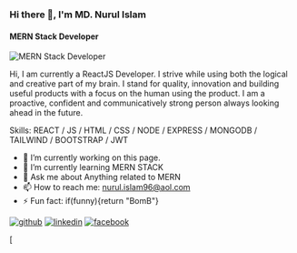 ### Hi there 👋, I'm MD. Nurul Islam
#### MERN Stack Developer
![MERN Stack Developer](https://i.ibb.co/GPcGTn4/Black-Minimal-Business-Personal-Profile-Linkedin-Banner.jpg)

Hi, I am currently a ReactJS Developer. I strive while using both the logical and creative part of my brain. I stand for quality, innovation and building useful products with a focus on the human  using the product. I am a proactive, confident and communicatively strong person always looking ahead in the future.

Skills: REACT / JS / HTML / CSS / NODE / EXPRESS / MONGODB / TAILWIND / BOOTSTRAP / JWT

- 🔭 I’m currently working on this page. 
- 🌱 I’m currently learning MERN STACK 
- 💬 Ask me about Anything related to MERN 
- 📫 How to reach me: nurul.islam96@aol.com 
- ⚡ Fun fact: if(funny){return "BomB"} 


[<img src='https://img.shields.io/badge/GitHub-100000?style=for-the-badge&logo=github&logoColor=white' alt='github' height='40'>](https://github.com/NurulIslam96)  [<img src='https://img.shields.io/badge/LinkedIn-0077B5?style=for-the-badge&logo=linkedin&logoColor=white' alt='linkedin' height='40'>](https://www.linkedin.com/in/md-nurul-islam-29452a257//)  [<img src='https://img.shields.io/badge/Facebook-1877F2?style=for-the-badge&logo=facebook&logoColor=white' alt='facebook' height='40'>](https://www.facebook.com/nurul.islam.3273/)

[<svg fill="none" viewBox="0 0 800 400" width="800" height="400" xmlns="http://www.w3.org/2000/svg">
  <foreignObject width="100%" height="100%"><div xmlns="http://www.w3.org/1999/xhtml"><style>@import url("https://fonts.googleapis.com/css2?family=Raleway:wght@400;700&display=swap");* {
        margin: 0;
        padding: 0;
        box-sizing: border-box;
      }body {
        display: flex;
        justify-content: center;
        align-items: center;
        height: 100vh;
        background: #050801;
        font-family: "Raleway", sans-serif;
        font-weight: bold;
      }

      a {
        position: relative;
        display: inline-block;
        padding: 25px 30px;
        margin: 40px 0;
        color: #03e9f4;
        text-decoration: none;
        text-transform: uppercase;
        transition: 0.5s;
        letter-spacing: 4px;
        overflow: hidden;
        margin-right: 50px;
      }

      a:hover {
        background: #03e9f4;
        color: #050801;
        box-shadow: 0 0 5px #03e9f4, 0 0 25px #03e9f4, 0 0 50px #03e9f4,
          0 0 200px #03e9f4;
        -webkit-box-reflect: below 1px linear-gradient(transparent, #0005);
      }

      a:nth-child(1) {
        filter: hue-rotate(270deg);
      }

      a:nth-child(2) {
        filter: hue-rotate(110deg);
      }

      a span {
        position: absolute;
        display: block;
      }

      a span:nth-child(1) {
        top: 0;
        left: 0;
        width: 100%;
        height: 2px;
        background: linear-gradient(90deg, transparent, #03e9f4);
        animation: animate1 1s linear infinite;
      }

      @keyframes animate1 {
        0% {
          left: -100%;
        }

        50%,
        100% {
          left: 100%;
        }
      }

      a span:nth-child(2) {
        top: -100%;
        right: 0;
        width: 2px;
        height: 100%;
        background: linear-gradient(180deg, transparent, #03e9f4);
        animation: animate2 1s linear infinite;
        animation-delay: 0.25s;
      }

      @keyframes animate2 {
        0% {
          top: -100%;
        }

        50%,
        100% {
          top: 100%;
        }
      }

      a span:nth-child(3) {
        bottom: 0;
        right: 0;
        width: 100%;
        height: 2px;
        background: linear-gradient(270deg, transparent, #03e9f4);
        animation: animate3 1s linear infinite;
        animation-delay: 0.5s;
      }

      @keyframes animate3 {
        0% {
          right: -100%;
        }

        50%,
        100% {
          right: 100%;
        }
      }

      a span:nth-child(4) {
        bottom: -100%;
        left: 0;
        width: 2px;
        height: 100%;
        background: linear-gradient(360deg, transparent, #03e9f4);
        animation: animate4 1s linear infinite;
        animation-delay: 0.75s;
      }

      @keyframes animate4 {
        0% {
          bottom: -100%;
        }

        50%,
        100% {
          bottom: 100%;
        }
      }
    </style>
      <a href="#">
    <span></span>
    <span></span>
    <span></span>
    <span></span>
    Green Neon
</a>
<a href="#">
    <span></span>
    <span></span>
    <span></span>
    <span></span>
    Pink Neon
</a>
<a href="#">
    <span></span>
    <span></span>
    <span></span>
    <span></span>
    Blue Neon
</a>
    </div>
  </foreignObject>
</svg>

 <div align="left">
<a href="https://app.daily.dev/mir"><img align="right" src="https://github.com/NurulIslam96/NurulIslam96/blob/main/card_dev.svg" width="200" alt="Mir Hussain's Dev Card"/></a>
</div>

<br />

<h2><img src = "https://media.giphy.com/media/fFK4HZ7wGAYffM9Dix/giphy.gif" width='50'/>&nbsp;Technologies that I know</h2>

<br>
<p align="center">
<img src="https://img.shields.io/badge/HTML5-E34F26?style=for-the-badge&logo=html5&logoColor=white" height="25"/> <img src="https://img.shields.io/badge/CSS3-1572B6?style=for-the-badge&logo=css3&logoColor=white" height="25"/> <img src="https://img.shields.io/badge/javascript-F7DF1E.svg?&style=for-the-badge&logo=javascript&logoColor=white" height="25"/> <img src="https://img.shields.io/badge/React-20232A?style=for-the-badge&logo=react&logoColor=61DAFB" height="25"/> <img src="https://img.shields.io/badge/React_Router-CA4245?style=for-the-badge&logo=react-router&logoColor=white" height="25"/> <img src="https://img.shields.io/badge/Bootstrap-563D7C?style=for-the-badge&logo=bootstrap&logoColor=white" height="25"/> <img src="https://img.shields.io/badge/Tailwind_CSS-38B2AC?style=for-the-badge&logo=tailwind-css&logoColor=white" height="25"/> <img src="https://img.shields.io/badge/Netlify-00C7B7?style=for-the-badge&logo=netlify&logoColor=white" height="25"/> <img src="https://img.shields.io/badge/firebase-FFCA28.svg?&style=for-the-badge&logo=firebase&logoColor=white" height="25"/> <img src="https://img.shields.io/badge/Node.js-43853D?style=for-the-badge&logo=node.js&logoColor=white" height="25"/> <img src="https://img.shields.io/badge/MongoDB-4EA94B?style=for-the-badge&logo=mongodb&logoColor=white" height="25"/> <img src="https://img.shields.io/badge/JWT-000000?style=for-the-badge&logo=JSON%20web%20tokens&logoColor=white" height="25"/> <img src="https://img.shields.io/badge/Stripe-626CD9?style=for-the-badge&logo=Stripe&logoColor=white" height="25" />  <img src="https://img.shields.io/badge/Express.js-000000?style=for-the-badge&logo=express&logoColor=white" height="25"/> <img src="https://img.shields.io/badge/Adobe%20Photoshop-31A8FF?style=for-the-badge&logo=Adobe%20Photoshop&logoColor=black" height=25" />
</p>
<br/>
